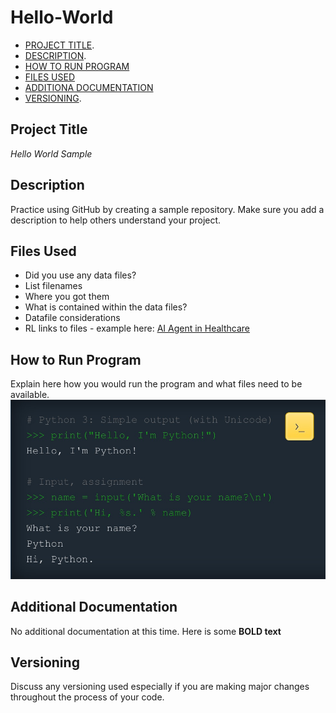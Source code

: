 # Hello-World
- [PROJECT TITLE](#Project-Title).
- [DESCRIPTION](Description).
- [HOW TO RUN PROGRAM](#How-to-run-program)
- [FILES USED](#files-used)
- [ADDITIONA DOCUMENTATION](#additional-documentation)
- [VERSIONING](#versioning).
## Project Title
*Hello World Sample*
## Description
Practice using GitHub by creating a sample repository. Make sure you add a description to help others understand your project. 
## Files Used
- Did you use any data files?
- List filenames
- Where you got them
- What is contained within the data files?
- Datafile considerations
- RL links to files - example here: [AI Agent in Healthcare](https://innovaccer.com/state-of-ai/?utm_source=google&utm_medium=cpc&utm_campaign=state-of-ai&gad_source=1&gclid=Cj0KCQjwsoe5BhDiARIsAOXVoUtABEo8EwHfxKvu2HrvkJxC_3gJeiqpNk7TQsxj61CnvvO-CN-UpscaAq6HEALw_wcB)
## How to Run Program
Explain here how you would run the program and what files need to be available.![Python Photo](Python_language.jpg)
## Additional Documentation
No additional documentation at this time. Here is some **BOLD text**
## Versioning
Discuss any versioning used especially if you are making major changes throughout the process of your code.
